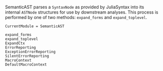 SemanticAST parses a `SyntaxNode` as provided by JuliaSyntax into its internal `ASTNode` structures for use by downstream analyses. This process is performed by one of two methods: `expand_forms` and `expand_toplevel`.

```@meta
CurrentModule = SemanticAST
```

```@docs
expand_forms
expand_toplevel
ExpandCtx
ErrorReporting
ExceptionErrorReporting
SilentErrorReporting
MacroContext
DefaultMacroContext
```
